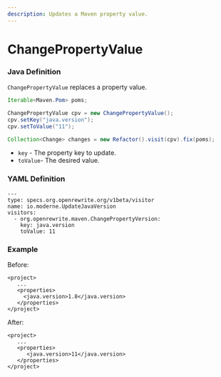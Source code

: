 ```yaml
---
description: Updates a Maven property value.
---
```


# ChangePropertyValue

### Java Definition

`ChangePropertyValue` replaces a property value.

```java
Iterable<Maven.Pom> poms;

ChangePropertyValue cpv = new ChangePropertyValue();
cpv.setKey("java.version");
cpv.setToValue("11");

Collection<Change> changes = new Refactor().visit(cpv).fix(poms);
```

* `key` - The property key to update.
* `toValue`- The desired value. 

### YAML Definition

```text
---
type: specs.org.openrewrite.org/v1beta/visitor
name: io.moderne.UpdateJavaVersion
visitors:
  - org.openrewrite.maven.ChangePropertyVersion:
    key: java.version
    toValue: 11
```

### Example

Before:

```markup
<project>
   ...
   <properties>
     <java.version>1.8</java.version>
   </properties>
</project>
```

After:

```markup
<project>
   ...
   <properties>
      <java.version>11</java.version>
   </properties>
</project>
```

